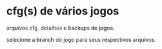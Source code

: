 # cfg(s) de vários jogos
arquivos cfg, detalhes e backups de jogos.

selecione a branch do jogo para seus respectivos arquivos.
